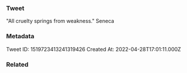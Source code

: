 ### Tweet
"All cruelty springs from weakness." Seneca

### Metadata
Tweet ID: 1519723413241319426
Created At: 2022-04-28T17:01:11.000Z

### Related

